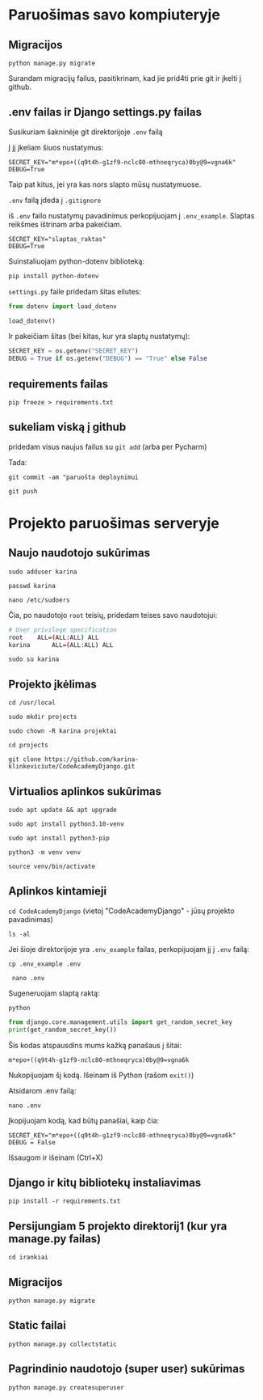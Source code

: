 # Paruošimas savo kompiuteryje

## Migracijos

`python manage.py migrate`

Surandam migracijų failus, pasitikrinam, kad jie prid4ti prie git ir įkelti į github.

## .env failas ir Django settings.py failas

Susikuriam šakninėje git direktorijoje `.env` failą

Į jį įkeliam šiuos nustatymus:

```
SECRET_KEY="m*epo+((q9t4h-g1zf9-nclc80-mthneqryca)0by@9=vgna6k"
DEBUG=True
```

Taip pat kitus, jei yra kas nors slapto mūsų nustatymuose.

`.env` failą įdeda į `.gitignore` 

iš `.env` failo nustatymų pavadinimus perkopijuojam į `.env_example`. Slaptas reikšmes ištrinam arba pakeičiam. 

```
SECRET_KEY="slaptas_raktas"
DEBUG=True
```

Suinstaliuojam python-dotenv biblioteką:

```bash
pip install python-dotenv
```

`settings.py` faile pridedam šitas eilutes:

```python
from dotenv import load_dotenv
```

```python
load_dotenv()
```

Ir pakeičiam šitas (bei kitas, kur yra slaptų nustatymų):

```python
SECRET_KEY = os.getenv("SECRET_KEY")
DEBUG = True if os.getenv("DEBUG") == "True" else False
```

## requirements failas

`pip freeze > requirements.txt`

## sukeliam viską į github

pridedam visus naujus failus su `git add` (arba per Pycharm)

Tada:

```git commit -am "paruošta deploynimui```

```git push```

# Projekto paruošimas serveryje

## Naujo naudotojo sukūrimas

```sudo adduser karina```

```passwd karina```

`nano /etc/sudoers`

Čia, po naudotojo `root` teisių, pridedam teises savo naudotojui:

```bash
# User privilege specification
root    ALL=(ALL:ALL) ALL
karina      ALL=(ALL:ALL) ALL
```

```sudo su karina```

## Projekto įkėlimas

```cd /usr/local```

```sudo mkdir projects```

```sudo chown -R karina projektai```

```cd projects```

```git clone https://github.com/karina-klinkeviciute/CodeAcademyDjango.git```


## Virtualios aplinkos sukūrimas

```sudo apt update && apt upgrade```

```sudo apt install python3.10-venv```

```sudo apt install python3-pip```

```python3 -m venv venv```

```source venv/bin/activate```




## Aplinkos kintamieji

```cd CodeAcademyDjango``` (vietoj "CodeAcademyDjango" - jūsų projekto pavadinimas)

```ls -al```

Jei šioje direktorijoje yra `.env_example` failas, perkopijuojam jį į `.env` failą:

```cp .env_example .env```

``` nano .env```

Sugeneruojam slaptą raktą:

```python```

```python
from django.core.management.utils import get_random_secret_key
print(get_random_secret_key())
```

Šis kodas atspausdins mums kažką panašaus į šitai:

```m*epo+((q9t4h-g1zf9-nclc80-mthneqryca)0by@9=vgna6k```

Nukopijuojam šį kodą. Išeinam iš Python (rašom `exit()`)

Atsidarom .env failą:

`nano .env`

Įkopijuojam kodą, kad būtų panašiai, kaip čia:

```
SECRET_KEY="m*epo+((q9t4h-g1zf9-nclc80-mthneqryca)0by@9=vgna6k"
DEBUG = False
```

Išsaugom ir išeinam (Ctrl+X)


## Django ir kitų bibliotekų instaliavimas


```pip install -r requirements.txt```

## Persijungiam 5 projekto direktorij1 (kur yra manage.py failas)

`cd irankiai`


## Migracijos


`python manage.py migrate`

## Static failai

`python manage.py collectstatic`

## Pagrindinio naudotojo (super user) sukūrimas

  
```python manage.py createsuperuser```

